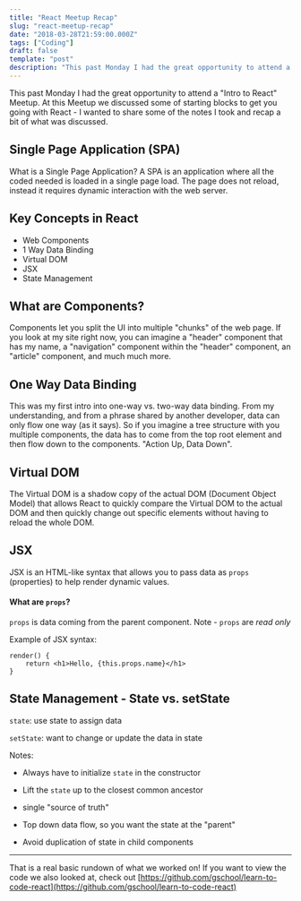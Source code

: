 ```yaml
---
title: "React Meetup Recap"
slug: "react-meetup-recap"
date: "2018-03-28T21:59:00.000Z"
tags: ["Coding"]
draft: false
template: "post"
description: "This past Monday I had the great opportunity to attend a 'Intro to React' Meetup. At this Meetup we discussed some of starting blocks to get you going with React - I wanted to share some of the notes..."
---
```


This past Monday I had the great opportunity to attend a "Intro to React" Meetup. At this Meetup we discussed some of starting blocks to get you going with React - I wanted to share some of the notes I took and recap a bit of what was discussed.

## Single Page Application (SPA)

What is a Single Page Application? A SPA is an application where all the coded needed is loaded in a single page load. The page does not reload, instead it requires dynamic interaction with the web server.

## Key Concepts in React

- Web Components
- 1 Way Data Binding
- Virtual DOM
- JSX
- State Management

## What are Components?

Components let you split the UI into multiple "chunks" of the web page. If you look at my site right now, you can imagine a "header" component that has my name, a "navigation" component within the "header" component, an "article" component, and much much more.

## One Way Data Binding

This was my first intro into one-way vs. two-way data binding. From my understanding, and from a phrase shared by another developer, data can only flow one way (as it says). So if you imagine a tree structure with you multiple components, the data has to come from the top root element and then flow down to the components. "Action Up, Data Down".

## Virtual DOM

The Virtual DOM is a shadow copy of the actual DOM (Document Object Model) that allows React to quickly compare the Virtual DOM to the actual DOM and then quickly change out specific elements without having to reload the whole DOM.

## JSX

JSX is an HTML-like syntax that allows you to pass data as `props` (properties) to help render dynamic values.

#### What are `props`?

`props` is data coming from the parent component. Note - `props` are *read only*

Example of JSX syntax:

    render() {
    	return <h1>Hello, {this.props.name}</h1>
    }


## State Management - State vs. setState

`state`: use state to assign data

`setState`: want to change or update the data in state

Notes:

- Always have to initialize `state` in the constructor
- Lift the `state` up to the closest common ancestor

- single "source of truth"
- Top down data flow, so you want the state at the "parent"
- Avoid duplication of state in child components

---

That is a real basic rundown of what we worked on! If you want to view the code we also looked at, check out [https://github.com/gschool/learn-to-code-react](https://github.com/gschool/learn-to-code-react)
